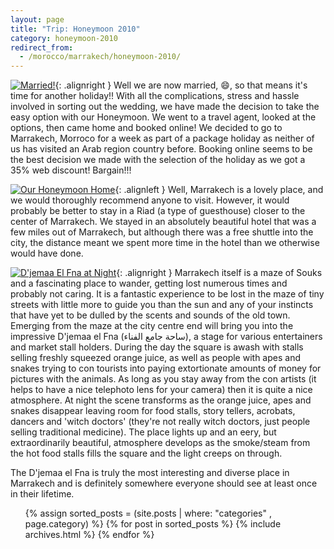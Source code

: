 ```yaml
---
layout: page
title: "Trip: Honeymoon 2010"
category: honeymoon-2010
redirect_from:
  - /morocco/marrakech/honeymoon-2010/
---
```


[![Married!](http://travel.perry-online.me.uk/files/2010/06/rosie-richard206-150x150.jpg)](http://travel.perry-online.me.uk/morocco-2010/rosie-richard206/){: .alignright }
Well we are now married, :smile:, so that means it's time for another holiday!! With all the complications,
stress and hassle involved in sorting out the wedding, we have made the decision to take the easy option with our
Honeymoon. We went to a travel agent, looked at the options, then came home and booked online! We decided to go
to Marrakech, Morroco for a week as part of a package holiday as neither of us has visited an Arab region country
before. Booking online seems to be the best decision we made with the selection of the holiday as we got a 35%
web discount! Bargain!!!

[![Our Honeymoon Home](http://travel.perry-online.me.uk/files/2010/06/img_6846-150x150.jpg)](http://travel.perry-online.me.uk/morocco-2010/img_6846/){: .alignleft }
Well, Marrakech is a lovely place, and we would thoroughly recommend anyone to visit. However, it would probably
be better to stay in a Riad (a type of guesthouse) closer to the center of Marrakech. We stayed in an absolutely
beautiful hotel that was a few miles out of Marrakech, but although there was a free shuttle into the city, the
distance meant we spent more time in the hotel than we otherwise would have done.

[![D'jemaa El Fna at Night](http://travel.perry-online.me.uk/files/2012/08/sfpgMjAxMC8wNDEyLTA0MTkgT3VyIEhvbmV5bW9vbi8wNDE3IFRoZSBPbGQgQ2l0eS8qSU1HXzcyNzcuanBnKippbWFnZSoqYTFiODViOThiODJjYjFhY2ZkZTc2NDFjZmQ1ZDI3NDc-150x150.jpg)](http://travel.perry-online.me.uk/the-old-city/sfpgmjaxmc8wndeylta0mtkgt3vyiehvbmv5bw9vbi8wnde3ifrozsbpbgqgq2l0es8qsu1hxzcynzcuanbnkippbwfnzsoqytfiodviothiodjjyjfhy2zkztc2ndfjzmq1zdi3ndc/){: .alignright }
Marrakech itself is a maze of Souks and a fascinating place to wander, getting lost numerous times and probably
not caring. It is a fantastic experience to be lost in the maze of tiny streets with little more to guide you
than the sun and any of your instincts that have yet to be dulled by the scents and sounds of the old town.
Emerging from the maze at the city centre end will bring you into the impressive D'jemaa el Fna (ساحة جامع الفناء),
a stage for various entertainers and market stall holders. During the day the square is awash with stalls selling
freshly squeezed orange juice, as well as people with apes and snakes trying to con tourists into paying
extortionate amounts of money for pictures with the animals. As long as you stay away from the con artists (it helps
to have a nice telephoto lens for your camera) then it is quite a nice atmosphere. At night the scene transforms as
the orange juice, apes and snakes disappear leaving room for food stalls, story tellers, acrobats, dancers and
'witch doctors' (they're not really witch doctors, just people selling traditional medicine). The place lights up
and an eery, but extraordinarily beautiful, atmosphere develops as the smoke/steam from the hot food stalls fills
the square and the light creeps on through.

The D'jemaa el Fna is truly the most interesting and diverse place in Marrakech and is definitely somewhere everyone
should see at least once in their lifetime.

<ul id='archive'>{% assign sorted_posts = (site.posts | where: "categories" , page.category) %}
{% for post in sorted_posts %}
    {% include archives.html %}
{% endfor %}
</ul>